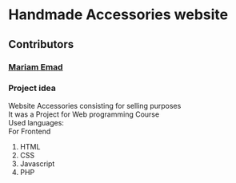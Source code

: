 # Handmade Accessories website
## Contributors
### [Mariam Emad](https://github.com/MariamEmadEldeen) <br>
### Project idea
Website Accessories consisting for selling purposes  <br>
It was a Project for Web programming Course  <br>
Used languages:<br>
For Frontend <br>
1. HTML
2. CSS
3. Javascript
4. PHP 
